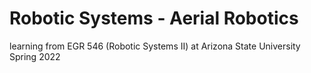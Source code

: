 # Robotic Systems - Aerial Robotics
learning from EGR 546 (Robotic Systems II) at Arizona State University<br /> 
Spring 2022
